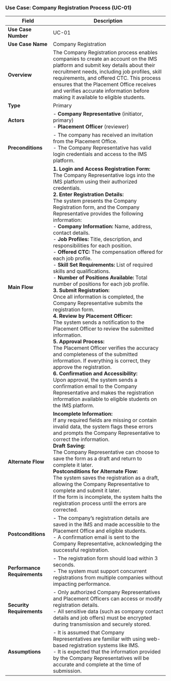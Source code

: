 ### Use Case: Company Registration Process (UC-01)

| **Field**                | **Description**                                                                                                                                                           |
|--------------------------|---------------------------------------------------------------------------------------------------------------------------------------------------------------------------|
| **Use Case Number**       | UC-01                                                                                                                                                                    |
| **Use Case Name**         | Company Registration                                                                                                                                                     |
| **Overview**              | The Company Registration process enables companies to create an account on the IMS platform and submit key details about their recruitment needs, including job profiles, skill requirements, and offered CTC. This process ensures that the Placement Office receives and verifies accurate information before making it available to eligible students. |
| **Type**                  | Primary                                                                                                                                                                  |
| **Actors**                | - **Company Representative** (initiator, primary)<br>- **Placement Officer** (reviewer)                                                                                  |
| **Preconditions**         | - The company has received an invitation from the Placement Office.<br>- The Company Representative has valid login credentials and access to the IMS platform.            |
| **Main Flow**             | **1. Login and Access Registration Form:**<br> The Company Representative logs into the IMS platform using their authorized credentials.<br> **2. Enter Registration Details:**<br> The system presents the Company Registration form, and the Company Representative provides the following information:<br> - **Company Information:** Name, address, contact details.<br> - **Job Profiles:** Title, description, and responsibilities for each position.<br> - **Offered CTC:** The compensation offered for each job profile.<br> - **Skill Set Requirements:** List of required skills and qualifications.<br> - **Number of Positions Available:** Total number of positions for each job profile.<br> **3. Submit Registration:**<br> Once all information is completed, the Company Representative submits the registration form.<br> **4. Review by Placement Officer:**<br> The system sends a notification to the Placement Officer to review the submitted information.<br> **5. Approval Process:**<br> The Placement Officer verifies the accuracy and completeness of the submitted information. If everything is correct, they approve the registration.<br> **6. Confirmation and Accessibility:**<br> Upon approval, the system sends a confirmation email to the Company Representative and makes the registration information available to eligible students on the IMS platform. |
| **Alternate Flow**        | **Incomplete Information:**<br> If any required fields are missing or contain invalid data, the system flags these errors and prompts the Company Representative to correct the information.<br> **Draft Saving:**<br> The Company Representative can choose to save the form as a draft and return to complete it later.<br> **Postconditions for Alternate Flow:**<br> The system saves the registration as a draft, allowing the Company Representative to complete and submit it later.<br> If the form is incomplete, the system halts the registration process until the errors are corrected. |
| **Postconditions**        | - The company’s registration details are saved in the IMS and made accessible to the Placement Office and eligible students.<br> - A confirmation email is sent to the Company Representative, acknowledging the successful registration. |
| **Performance Requirements** | - The registration form should load within 3 seconds.<br> - The system must support concurrent registrations from multiple companies without impacting performance. |
| **Security Requirements** | - Only authorized Company Representatives and Placement Officers can access or modify registration details.<br> - All sensitive data (such as company contact details and job offers) must be encrypted during transmission and securely stored. |
| **Assumptions**           | - It is assumed that Company Representatives are familiar with using web-based registration systems like IMS.<br> - It is expected that the information provided by the Company Representatives will be accurate and complete at the time of submission. |